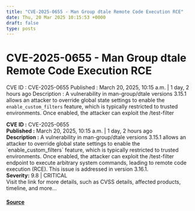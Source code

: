 ```yaml
---
title: "CVE-2025-0655 - Man Group dtale Remote Code Execution RCE"
date: Thu, 20 Mar 2025 10:15:53 +0000
draft: false
type: posts
---
```

# CVE-2025-0655 - Man Group dtale Remote Code Execution RCE





 CVE ID : CVE-2025-0655 Published : March 20, 2025, 10:15 a.m. | 1 day, 2 hours ago Description : A vulnerability in man-group/dtale versions 3.15.1 allows an attacker to override global state settings to enable the `enable_custom_filters` feature, which is typically restricted to trusted environments. Once enabled, the attacker can exploit the /test-filter

**CVE ID :** CVE-2025-0655  
**Published :** March 20, 2025, 10:15 a.m. | 1 day, 2 hours ago  
**Description :** A vulnerability in man-group/dtale versions 3.15.1 allows an attacker to override global state settings to enable the \`enable\_custom\_filters\` feature, which is typically restricted to trusted environments. Once enabled, the attacker can exploit the /test-filter endpoint to execute arbitrary system commands, leading to remote code execution (RCE). This issue is addressed in version 3.16.1.  
**Severity:** 9.8 | CRITICAL  
Visit the link for more details, such as CVSS details, affected products, timeline, and more...

#### [Source](https://cvefeed.io/vuln/detail/CVE-2025-0655)

